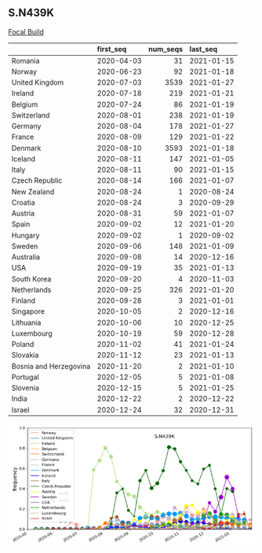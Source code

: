 

## S.N439K
[Focal Build](https://nextstrain.org/groups/neherlab/ncov/S.N439K?c=gt-S_439&f_region=Europe)

|                        | first_seq   |   num_seqs | last_seq   |
|:-----------------------|:------------|-----------:|:-----------|
| Romania                | 2020-04-03  |         31 | 2021-01-15 |
| Norway                 | 2020-06-23  |         92 | 2021-01-18 |
| United Kingdom         | 2020-07-03  |       3539 | 2021-01-27 |
| Ireland                | 2020-07-18  |        219 | 2021-01-21 |
| Belgium                | 2020-07-24  |         86 | 2021-01-19 |
| Switzerland            | 2020-08-01  |        238 | 2021-01-19 |
| Germany                | 2020-08-04  |        178 | 2021-01-27 |
| France                 | 2020-08-09  |        129 | 2021-01-22 |
| Denmark                | 2020-08-10  |       3593 | 2021-01-18 |
| Iceland                | 2020-08-11  |        147 | 2021-01-05 |
| Italy                  | 2020-08-11  |         90 | 2021-01-15 |
| Czech Republic         | 2020-08-14  |        166 | 2021-01-07 |
| New Zealand            | 2020-08-24  |          1 | 2020-08-24 |
| Croatia                | 2020-08-24  |          3 | 2020-09-29 |
| Austria                | 2020-08-31  |         59 | 2021-01-07 |
| Spain                  | 2020-09-02  |         12 | 2021-01-20 |
| Hungary                | 2020-09-02  |          1 | 2020-09-02 |
| Sweden                 | 2020-09-06  |        148 | 2021-01-09 |
| Australia              | 2020-09-08  |         14 | 2020-12-16 |
| USA                    | 2020-09-19  |         35 | 2021-01-13 |
| South Korea            | 2020-09-20  |          4 | 2020-11-03 |
| Netherlands            | 2020-09-25  |        326 | 2021-01-20 |
| Finland                | 2020-09-28  |          3 | 2021-01-01 |
| Singapore              | 2020-10-05  |          2 | 2020-12-16 |
| Lithuania              | 2020-10-06  |         10 | 2020-12-25 |
| Luxembourg             | 2020-10-19  |         59 | 2020-12-28 |
| Poland                 | 2020-11-02  |         41 | 2021-01-24 |
| Slovakia               | 2020-11-12  |         23 | 2021-01-13 |
| Bosnia and Herzegovina | 2020-11-20  |          2 | 2021-01-10 |
| Portugal               | 2020-12-05  |          5 | 2021-01-08 |
| Slovenia               | 2020-12-15  |          5 | 2021-01-25 |
| India                  | 2020-12-22  |          2 | 2020-12-22 |
| Israel                 | 2020-12-24  |         32 | 2020-12-31 |

![Overall trends S.N439K](/overall_trends_figures/overall_trends_S.N439K.png)